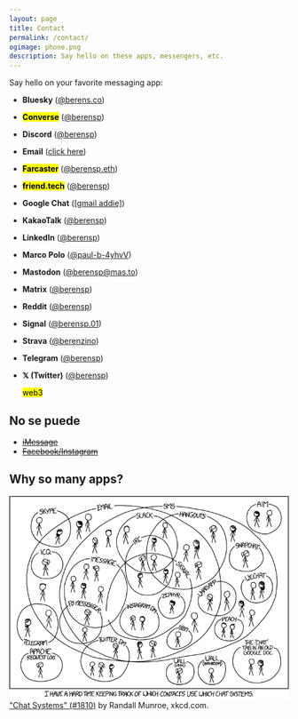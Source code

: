```yaml
---
layout: page
title: Contact
permalink: /contact/
ogimage: phone.png
description: Say hello on these apps, messengers, etc.
---
```

Say hello on your favorite messaging app:
- **Bluesky** (<a href="https://bsky.app/profile/berens.co" target="_blank">@berens.co</a>)
- **<mark>Converse</mark>** (<a href="https://converse.xyz/dm/berensp.converse.xyz" target="_blank">@berensp</a>)
- **Discord** (<a href="https://discordapp.com/users/181094465874821120" target="_blank">@berensp</a>)
- **Email** (<a href="/email/">click here</a>)
- **<mark>Farcaster</mark>** (<a href="https://warpcast.com/berensp.eth" target="_blank">@berensp.eth</a>)
- **<mark>friend.tech</mark>** (<a href="https://friend.tech/berensp" target="_blank">@berensp</a>)
- **Google Chat** (<a href="https://chat.google.com/" target="_blank">[gmail addie]</a>)
- **KakaoTalk** (<a href="../assets/images/kakao.berensp.jpg" target="_blank">@berensp</a>)
- **LinkedIn** (<a href="https://www.linkedin.com/in/berensp/" target="_blank">@berensp</a>)
- **Marco Polo** (<a rel="me" href="https://marcopolo.me/s/paul-b-4yhvV" target="_blank">@paul-b-4yhvV</a>)
- **Mastodon** (<a rel="me" href="https://mas.to/@berensp" target="_blank">@berensp@mas.to</a>)
- **Matrix** (<a href="https://matrix.to/#/@berensp:matrix.org" target="_blank">@berensp</a>)
- **Reddit** (<a href="https://www.reddit.com/user/berensp/" target="_blank">@berensp</a>)
- **Signal** (<a href="https://signal.me/#eu/1t-AfWH8-_l0DAyo_CgPnG4GXDq4hRC6PMLFQ8aoltnPQCCo1ExANrNSmN156kSe" target="_blank">@berensp.01</a>)
- **Strava** (<a href="https://www.strava.com/athletes/berenzino" target="_blank">@berenzino</a>)
- **Telegram** (<a href="https://t.me/berensp" target="_blank">@berensp</a>)
- **𝕏 (Twitter)** (<a href="https://x.com/berensp" target="_blank">@berensp</a>)

	<mark><span class="muted small">web3</span></mark>

## No se puede
- ~~[iMessage](/phones/)~~
- ~~[Facebook/Instagram](../fb)~~

## Why so many apps?

![the answer](/assets/og/xkcd_chat_systems.png)
<a class="muted small" href="https://xkcd.com/1810/" target="_blank">"Chat Systems" (#1810)</a><span class="muted small"> by Randall Munroe, xkcd.com.</span>